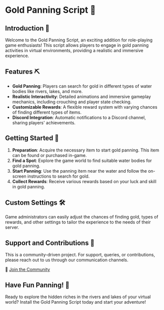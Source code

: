 # Gold Panning Script 🌟

## Introduction 📜

Welcome to the Gold Panning Script, an exciting addition for role-playing game enthusiasts! This script allows players to engage in gold panning activities in virtual environments, providing a realistic and immersive experience.

## Features ⛏️

- **Gold Panning**: Players can search for gold in different types of water bodies like rivers, lakes, and more.
- **Realistic Interactivity**: Detailed animations and immersive gameplay mechanics, including crouching and player state checking.
- **Customizable Rewards**: A flexible reward system with varying chances of finding different types of items.
- **Discord Integration**: Automatic notifications to a Discord channel, sharing players' achievements.

## Getting Started 🚀

1. **Preparation**: Acquire the necessary item to start gold panning. This item can be found or purchased in-game.
2. **Find a Spot**: Explore the game world to find suitable water bodies for gold panning.
3. **Start Panning**: Use the panning item near the water and follow the on-screen instructions to search for gold.
4. **Collect Rewards**: Receive various rewards based on your luck and skill in gold panning.

## Custom Settings 🛠️

Game administrators can easily adjust the chances of finding gold, types of rewards, and other settings to tailor the experience to the needs of their server.

## Support and Contributions 🤝

This is a community-driven project. For support, queries, or contributions, please reach out to us through our communication channels.

🔗 [Join the Community](https://discord.gg/fBAQTBRvat)

## Have Fun Panning! 💎

Ready to explore the hidden riches in the rivers and lakes of your virtual world? Install the Gold Panning Script today and start your adventure!
